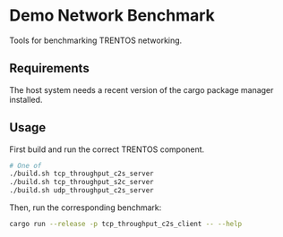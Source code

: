 # Demo Network Benchmark
Tools for benchmarking TRENTOS networking.

## Requirements
The host system needs a recent version of the cargo package manager installed.

## Usage
First build and run the correct TRENTOS component.
```sh
# One of
./build.sh tcp_throughput_c2s_server
./build.sh tcp_throughput_s2c_server
./build.sh udp_throughput_c2s_server
```

Then, run the corresponding benchmark:
```sh
cargo run --release -p tcp_throughput_c2s_client -- --help
```
